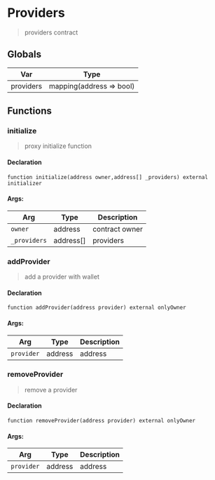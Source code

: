 # Providers



> providers contract

## Globals
| Var | Type |
| --- | --- |
| providers | mapping(address => bool) |

## Functions
### initialize

> proxy initialize function


#### Declaration
```
function initialize(address owner,address[] _providers) external initializer
```

#### Args:
| Arg | Type | Description |
| --- | --- | --- |
|`owner` | address | contract owner
|`_providers` | address[] | providers

### addProvider

> add a provider with wallet


#### Declaration
```
function addProvider(address provider) external onlyOwner
```

#### Args:
| Arg | Type | Description |
| --- | --- | --- |
|`provider` | address | address

### removeProvider

> remove a provider


#### Declaration
```
function removeProvider(address provider) external onlyOwner
```

#### Args:
| Arg | Type | Description |
| --- | --- | --- |
|`provider` | address | address


